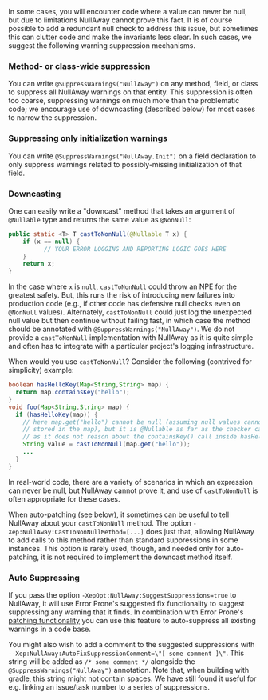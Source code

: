 In some cases, you will encounter code where a value can never be null, but due to limitations NullAway cannot prove this fact.  It is of course possible to add a redundant null check to address this issue, but sometimes this can clutter code and make the invariants less clear.  In such cases, we suggest the following warning suppression mechanisms.

### Method- or class-wide suppression

You can write `@SuppressWarnings("NullAway")` on any method, field, or class to suppress all NullAway warnings on that entity.  This suppression is often too coarse, suppressing warnings on much more than the problematic code; we encourage use of downcasting (described below) for most cases to narrow the suppression.

### Suppressing only initialization warnings

You can write `@SuppressWarnings("NullAway.Init")` on a field declaration to only suppress warnings related to possibly-missing initialization of that field.

### Downcasting

One can easily write a "downcast" method that takes an argument of `@Nullable` type and returns the same value as `@NonNull`:
```java
public static <T> T castToNonNull(@Nullable T x) {
    if (x == null) {
          // YOUR ERROR LOGGING AND REPORTING LOGIC GOES HERE
    }
    return x;
}
```
In the case where `x` is `null`, `castToNonNull` could throw an NPE for the greatest safety.  But, this runs the risk of introducing new failures into production code (e.g., if other code has defensive null checks even on `@NonNull` values).  Alternately, `castToNonNull` could just log the unexpected null value but then continue without failing fast, in which case the method should be annotated with `@SuppressWarnings("NullAway")`.  We do not provide a `castToNonNull` implementation with NullAway as it is quite simple and often has to integrate with a particular project's logging infrastructure.  

When would you use `castToNonNull`? Consider the following (contrived for simplicity) example:

```java
boolean hasHelloKey(Map<String,String> map) {
  return map.containsKey("hello");
}
void foo(Map<String,String> map) {
  if (hasHelloKey(map)) {
    // here map.get("hello") cannot be null (assuming null values cannot be 
    // stored in the map), but it is @Nullable as far as the checker can tell,
    // as it does not reason about the containsKey() call inside hasHelloKey()
    String value = castToNonNull(map.get("hello"));
    ...
  }
}
```
In real-world code, there are a variety of scenarios in which an expression can never be null, but NullAway cannot prove it, and use of `castToNonNull` is often appropriate for these cases.

When auto-patching (see below), it sometimes can be useful to tell NullAway about your `castToNonNull` method. The option `-Xep:NullAway:CastToNonNullMethod=[...]` does just that, allowing NullAway to add calls to this method rather than standard suppressions in some instances. This option is rarely used, though, and needed only for auto-patching, it is not required to implement the downcast method itself.

### Auto Suppressing

If you pass the option `-XepOpt:NullAway:SuggestSuppressions=true` to NullAway, it will use Error Prone's suggested fix functionality to suggest suppressing any warning that it finds.  In combination with Error Prone's [patching functionality](http://errorprone.info/docs/patching) you can use this feature to auto-suppress all existing warnings in a code base.

You might also wish to add a comment to the suggested suppressions with `--Xep:NullAway:AutoFixSuppressionComment=\"[ some comment ]\"`. This string will be added as `/* some comment */` alongside the `@SuppressWarnings("NullAway")` annotation. Note that, when building with gradle, this string might not contain spaces. We have still found it useful for e.g. linking an issue/task number to a series of suppressions. 